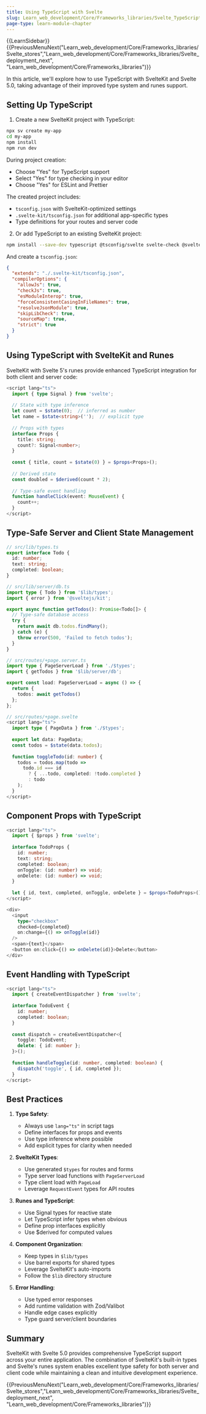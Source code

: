 ```yaml
---
title: Using TypeScript with Svelte
slug: Learn_web_development/Core/Frameworks_libraries/Svelte_TypeScript
page-type: learn-module-chapter
---
```


{{LearnSidebar}}
{{PreviousMenuNext("Learn_web_development/Core/Frameworks_libraries/Svelte_stores","Learn_web_development/Core/Frameworks_libraries/Svelte_deployment_next", "Learn_web_development/Core/Frameworks_libraries")}}

In this article, we'll explore how to use TypeScript with SvelteKit and Svelte 5.0, taking advantage of their improved type system and runes support.

## Setting Up TypeScript

1. Create a new SvelteKit project with TypeScript:

```bash
npx sv create my-app
cd my-app
npm install
npm run dev
```

During project creation:
- Choose "Yes" for TypeScript support
- Select "Yes" for type checking in your editor
- Choose "Yes" for ESLint and Prettier

The created project includes:
- `tsconfig.json` with SvelteKit-optimized settings
- `.svelte-kit/tsconfig.json` for additional app-specific types
- Type definitions for your routes and server code

2. Or add TypeScript to an existing SvelteKit project:

```bash
npm install --save-dev typescript @tsconfig/svelte svelte-check @sveltejs/kit
```

And create a `tsconfig.json`:

```json
{
  "extends": "./.svelte-kit/tsconfig.json",
  "compilerOptions": {
    "allowJs": true,
    "checkJs": true,
    "esModuleInterop": true,
    "forceConsistentCasingInFileNames": true,
    "resolveJsonModule": true,
    "skipLibCheck": true,
    "sourceMap": true,
    "strict": true
  }
}
```

## Using TypeScript with SvelteKit and Runes

SvelteKit with Svelte 5's runes provide enhanced TypeScript integration for both client and server code:

```typescript
<script lang="ts">
  import { type Signal } from 'svelte';
  
  // State with type inference
  let count = $state(0);  // inferred as number
  let name = $state<string>('');  // explicit type
  
  // Props with types
  interface Props {
    title: string; 
    count?: Signal<number>;
  }
  
  const { title, count = $state(0) } = $props<Props>();
  
  // Derived state
  const doubled = $derived(count * 2);
  
  // Type-safe event handling
  function handleClick(event: MouseEvent) {
    count++;
  }
</script>
```

## Type-Safe Server and Client State Management

```typescript
// src/lib/types.ts
export interface Todo {
  id: number;
  text: string;
  completed: boolean;
}

// src/lib/server/db.ts
import type { Todo } from '$lib/types';
import { error } from '@sveltejs/kit';

export async function getTodos(): Promise<Todo[]> {
  // Type-safe database access
  try {
    return await db.todos.findMany();
  } catch (e) {
    throw error(500, 'Failed to fetch todos');
  }
}

// src/routes/+page.server.ts
import type { PageServerLoad } from './$types';
import { getTodos } from '$lib/server/db';

export const load: PageServerLoad = async () => {
  return {
    todos: await getTodos()
  };
};

// src/routes/+page.svelte
<script lang="ts">
  import type { PageData } from './$types';
  
  export let data: PageData;
  const todos = $state(data.todos);
  
  function toggleTodo(id: number) {
    todos = todos.map(todo =>
      todo.id === id 
        ? { ...todo, completed: !todo.completed }
        : todo
    );
  }
</script>
```

## Component Props with TypeScript

```typescript
<script lang="ts">
  import { $props } from 'svelte';
  
  interface TodoProps {
    id: number;
    text: string;
    completed: boolean;
    onToggle: (id: number) => void;
    onDelete: (id: number) => void;
  }
  
  let { id, text, completed, onToggle, onDelete } = $props<TodoProps>();
</script>

<div>
  <input
    type="checkbox"
    checked={completed}
    on:change={() => onToggle(id)}
  />
  <span>{text}</span>
  <button on:click={() => onDelete(id)}>Delete</button>
</div>
```

## Event Handling with TypeScript

```typescript
<script lang="ts">
  import { createEventDispatcher } from 'svelte';
  
  interface TodoEvent {
    id: number;
    completed: boolean;
  }
  
  const dispatch = createEventDispatcher<{
    toggle: TodoEvent;
    delete: { id: number };
  }>();
  
  function handleToggle(id: number, completed: boolean) {
    dispatch('toggle', { id, completed });
  }
</script>
```

## Best Practices

1. **Type Safety**:
   - Always use `lang="ts"` in script tags
   - Define interfaces for props and events
   - Use type inference where possible
   - Add explicit types for clarity when needed

2. **SvelteKit Types**:
   - Use generated `$types` for routes and forms
   - Type server load functions with `PageServerLoad`
   - Type client load with `PageLoad`
   - Leverage `RequestEvent` types for API routes

3. **Runes and TypeScript**:
   - Use Signal types for reactive state
   - Let TypeScript infer types when obvious
   - Define prop interfaces explicitly
   - Use $derived for computed values

4. **Component Organization**:
   - Keep types in `$lib/types`
   - Use barrel exports for shared types
   - Leverage SvelteKit's auto-imports
   - Follow the `$lib` directory structure

5. **Error Handling**:
   - Use typed error responses
   - Add runtime validation with Zod/Valibot
   - Handle edge cases explicitly
   - Type guard server/client boundaries

## Summary

SvelteKit with Svelte 5.0 provides comprehensive TypeScript support across your entire application. The combination of SvelteKit's built-in types and Svelte's runes system enables excellent type safety for both server and client code while maintaining a clean and intuitive development experience.

{{PreviousMenuNext("Learn_web_development/Core/Frameworks_libraries/Svelte_stores","Learn_web_development/Core/Frameworks_libraries/Svelte_deployment_next", "Learn_web_development/Core/Frameworks_libraries")}}
